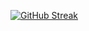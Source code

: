 
[![GitHub Streak](https://github-readme-streak-stats.herokuapp.com?user=https%3A%2F%2Fgithub.com%2Fhenryjobel%2Fhenryjobel&theme=whatsapp-light2)](https://git.io/streak-stats)
